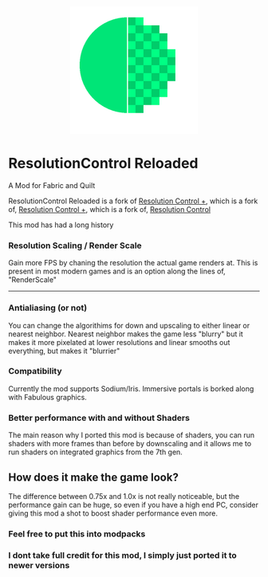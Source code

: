 <p align="center">
	<img width=256px src="GitHub/logo.png" />
</p>

# ResolutionControl Reloaded

A Mod for Fabric and Quilt

ResolutionControl Reloaded is a fork of [Resolution Control +](https://github.com/trisk/Resolution-Control), which is a fork of, [Resolution Control +](https://github.com/UltimateBoomer/Resolution-Control), which is a fork of, [Resolution Control](https://github.com/juliand665/Resolution-Control)

This mod has had a long history

### Resolution Scaling / Render Scale

Gain more FPS by chaning the resolution the actual game renders at. This is present in most modern games and is an option along the lines of, "RenderScale"

---

### Antialiasing (or not)

You can change the algorithims for down and upscaling to either linear or nearest neighbor. Nearest neighbor makes the game less "blurry" but it makes it more pixelated at lower resolutions and linear smooths out everything, but makes it "blurrier"

### Compatibility

Currently the mod supports Sodium/Iris. Immersive portals is borked along with Fabulous graphics.

### Better performance with and without Shaders

The main reason why I ported this mod is because of shaders, you can run shaders with more frames than before by downscaling and it allows me to run shaders on integrated graphics from the 7th gen. 

## How does it make the game look?

The difference between 0.75x and 1.0x is not really noticeable, but the performance gain can be huge, so even if you have a high end PC, consider giving this mod a shot to boost shader performance even more.

### Feel free to put this into modpacks

### I dont take full credit for this mod, I simply just ported it to newer versions
